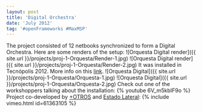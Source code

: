 ```yaml
---
layout: post
title: 'Digital Orchestra'
date: 'July 2012'
tag: '#openFrameworks #MaxMSP'
---
```

The project consisted of 12 netbooks synchronized to form a Digital Orchestra. Here are some renders of the setup:
![Orquesta Digital render]({{ site.url }}/projects/proj-1-Orquesta/Render-1.jpg)
![Orquesta Digital render]({{ site.url }}/projects/proj-1-Orquesta/Render-2.jpg)
It was installed in Tecnópolis 2012. More info on this [link](https://www.educ.ar/recursos/110644/orquesta-digital-musica-con-netbooks).
![Orquesta Digital]({{ site.url }}/projects/proj-1-Orquesta/Orquesta-1.jpg)
![Orquesta Digital]({{ site.url }}/projects/proj-1-Orquesta/Orquesta-2.jpg)
Check out one of the workshoppers talking about the installation:
{% youtube 6V_m5kbIF9o %}
Project co-developed by [+OTROS](http://masotros.com/) and [Estado Lateral](http://estadolateral.net/):
{% include vimeo.html id=61363105 %}

